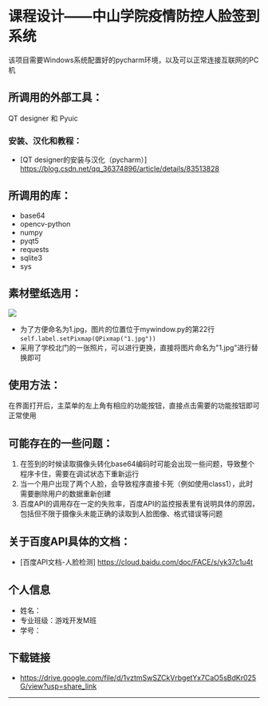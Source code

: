# 课程设计——中山学院疫情防控人脸签到系统

该项目需要Windows系统配置好的pycharm环境，以及可以正常连接互联网的PC机

## 所调用的外部工具：

QT designer 和 Pyuic

### 安装、汉化和教程：

- [QT designer的安装与汉化（pycharm）] https://blog.csdn.net/qq_36374896/article/details/83513828

## 所调用的库：

- base64
- opencv-python
- numpy
- pyqt5
- requests
- sqlite3
- sys

## 素材壁纸选用：

![](https://i.bmp.ovh/imgs/2022/01/76c1f6930cafdb85.jpg)
- 为了方便命名为1.jpg，图片的位置位于mywindow.py的第22行  `self.label.setPixmap(QPixmap("1.jpg"))`
- 采用了学校北门的一张照片，可以进行更换，直接将图片命名为"1.jpg"进行替换即可

## 使用方法：

在界面打开后，主菜单的左上角有相应的功能按钮，直接点击需要的功能按钮即可正常使用

## 可能存在的一些问题：

1. 在签到的时候读取摄像头转化base64编码时可能会出现一些问题，导致整个程序卡住，需要在调试状态下重新运行
2. 当一个用户出现了两个人脸，会导致程序直接卡死（例如使用class1），此时需要删除用户的数据重新创建
3. 百度API的调用存在一定的失败率，百度API的监控报表里有说明具体的原因，包括但不限于摄像头未能正确的读取到人脸图像、格式错误等问题

## 关于百度API具体的文档：
- [百度API文档-人脸检测] https://cloud.baidu.com/doc/FACE/s/yk37c1u4t

## 个人信息
- 姓名：
- 专业班级：游戏开发M班
- 学号：

## 下载链接
- https://drive.google.com/file/d/1vztmSwSZCkVrbgetYx7CaO5sBdKr025G/view?usp=share_link

----------------------------



